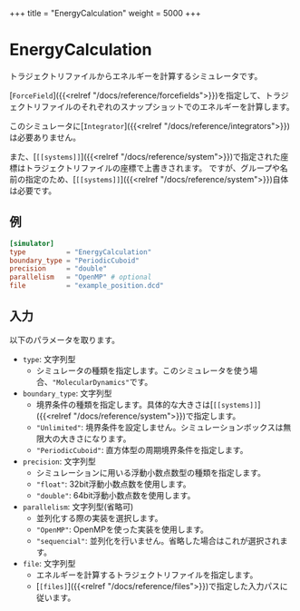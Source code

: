 +++
title  = "EnergyCalculation"
weight = 5000
+++

# EnergyCalculation

トラジェクトリファイルからエネルギーを計算するシミュレータです。

[`ForceField`]({{<relref "/docs/reference/forcefields">}})を指定して、トラジェクトリファイルのそれぞれのスナップショットでのエネルギーを計算します。

このシミュレータに[`Integrator`]({{<relref "/docs/reference/integrators">}})は必要ありません。

また、[`[[systems]]`]({{<relref "/docs/reference/system">}})で指定された座標はトラジェクトリファイルの座標で上書きされます。
ですが、グループや名前の指定のため、[`[[systems]]`]({{<relref "/docs/reference/system">}})自体は必要です。

## 例

```toml
[simulator]
type          = "EnergyCalculation"
boundary_type = "PeriodicCuboid"
precision     = "double"
parallelism   = "OpenMP" # optional
file          = "example_position.dcd"
```

## 入力

以下のパラメータを取ります。

- `type`: 文字列型
  - シミュレータの種類を指定します。このシミュレータを使う場合、`"MolecularDynamics"`です。
- `boundary_type`: 文字列型
  - 境界条件の種類を指定します。具体的な大きさは[`[[systems]]`]({{<relref "/docs/reference/system">}})で指定します。
  - `"Unlimited"`: 境界条件を設定しません。シミュレーションボックスは無限大の大きさになります。
  - `"PeriodicCuboid"`: 直方体型の周期境界条件を指定します。
- `precision`: 文字列型
  - シミュレーションに用いる浮動小数点数型の種類を指定します。
  - `"float"`: 32bit浮動小数点数を使用します。
  - `"double"`: 64bit浮動小数点数を使用します。
- `parallelism`: 文字列型(省略可)
  - 並列化する際の実装を選択します。
  - `"OpenMP"`: OpenMPを使った実装を使用します。
  - `"sequencial"`: 並列化を行いません。省略した場合はこれが選択されます。
- `file`: 文字列型
  - エネルギーを計算するトラジェクトリファイルを指定します。
  - [`[files]`]({{<relref "/docs/reference/files">}})で指定した入力パスに従います。
